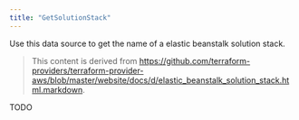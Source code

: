 ```yaml
---
title: "GetSolutionStack"
---
```


<!-- WARNING: this file was generated by the Pulumi Terraform Bridge (tfgen) Tool. -->
<!-- Do not edit by hand unless you're certain you know what you are doing! -->

<style>
  table td p { margin-top: 0; margin-bottom: 0; }
</style>

Use this data source to get the name of a elastic beanstalk solution stack.

> This content is derived from https://github.com/terraform-providers/terraform-provider-aws/blob/master/website/docs/d/elastic_beanstalk_solution_stack.html.markdown.


TODO

